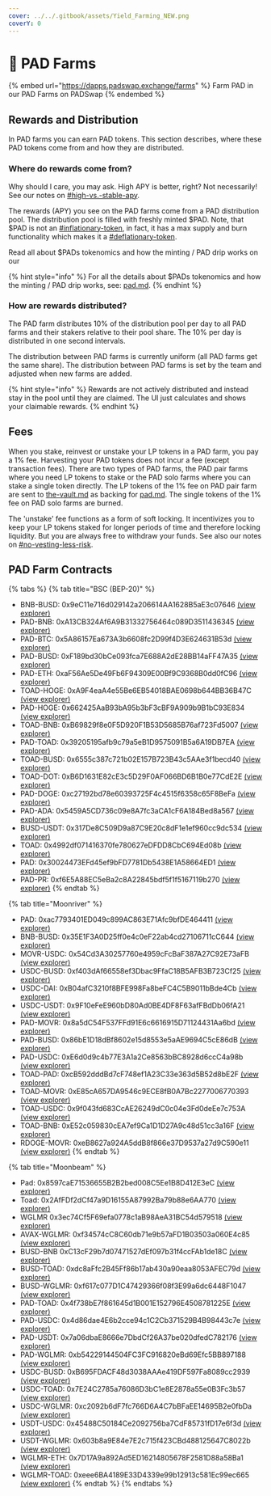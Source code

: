 ```yaml
---
cover: ../../.gitbook/assets/Yield_Farming_NEW.png
coverY: 0
---
```


# 🌱 PAD Farms

{% embed url="https://dapps.padswap.exchange/farms" %}
Farm PAD in our PAD Farms on PADSwap
{% endembed %}

## Rewards and Distribution

In PAD farms you can earn PAD tokens. This section describes, where these PAD tokens come from and how they are distributed.

### Where do rewards come from?

Why should I care, you may ask. High APY is better, right? Not necessarily! See our notes on [#high-vs.-stable-apy](./#high-vs.-stable-apy "mention").

The rewards (APY) you see on the PAD farms come from a PAD distribution pool. The distribution pool is filled with freshly minted $PAD. Note, that $PAD is not an [#inflationary-token](../../fundamentals/glossary.md#inflationary-token "mention"), in fact, it has a max supply and burn functionality which makes it a [#deflationary-token](../../fundamentals/glossary.md#deflationary-token "mention").

Read all about $PADs tokenomics and how the minting / PAD drip works on our

{% hint style="info" %}
For all the details about $PADs tokenomics and how the minting / PAD drip works, see: [pad.md](../../fundamentals/tokens/pad.md "mention").
{% endhint %}

### How are rewards distributed?

The PAD farm distributes 10% of the distribution pool per day to all PAD farms and their stakers relative to their pool share. The 10% per day is distributed in one second intervals.

The distribution between PAD farms is currently uniform (all PAD farms get the same share). The distribution between PAD farms is set by the team and adjusted when new farms are added.

{% hint style="info" %}
Rewards are not actively distributed and instead stay in the pool until they are claimed. The UI just calculates and shows your claimable rewards.
{% endhint %}

## Fees

When you stake, reinvest or unstake your LP tokens in a PAD farm, you pay a 1% fee. Harvesting your PAD tokens does not incur a fee (except transaction fees). There are two types of PAD farms, the PAD pair farms where you need LP tokens to stake or the PAD solo farms where you can stake a single token directly. The LP tokens of the 1% fee on PAD pair farm are sent to [the-vault.md](../../fundamentals/the-vault.md "mention") as backing for [pad.md](../../fundamentals/tokens/pad.md "mention"). The single tokens of the 1% fee on PAD solo farms are burned.

The 'unstake' fee functions as a form of soft locking. It incentivizes you to keep your LP tokens staked for longer periods of time and therefore locking liquidity. But you are always free to withdraw your funds. See also our notes on [#no-vesting-less-risk](./#no-vesting-less-risk "mention").

## PAD Farm Contracts

{% tabs %}
{% tab title="BSC (BEP-20)" %}
* BNB-BUSD:	0x9eC11e716d029142a206614AA1628B5aE3c07646 [(view explorer)](https://bscscan.com/address/0x9eC11e716d029142a206614AA1628B5aE3c07646)
* PAD-BNB:	0xA13CB324Af6A9B31332756464c089D3511436345 [(view explorer)](https://bscscan.com/address/0xA13CB324Af6A9B31332756464c089D3511436345)
* PAD-BTC:	0x5A86157Ea673A3b6608fc2D99f4D3E624631B53d [(view explorer)](https://bscscan.com/address/0x5A86157Ea673A3b6608fc2D99f4D3E624631B53d)
* PAD-BUSD:	0xF189bd30bCe093fca7E688A2dE28BB14aFF47A35 [(view explorer)](https://bscscan.com/address/0xF189bd30bCe093fca7E688A2dE28BB14aFF47A35)
* PAD-ETH:	0xaF56Ae5De49Fb6F94309E00Bf9C9368B0dd0fC96 [(view explorer)](https://bscscan.com/address/0xaF56Ae5De49Fb6F94309E00Bf9C9368B0dd0fC96)
* TOAD-HOGE:	0xA9F4eaA4e55Be6EB54018BAE0698b644BB36B47C [(view explorer)](https://bscscan.com/address/0xA9F4eaA4e55Be6EB54018BAE0698b644BB36B47C)
* PAD-HOGE:	0x662425AaB93bA95b3bF3cBF9A909b9B1bC93E834 [(view explorer)](https://bscscan.com/address/0x662425AaB93bA95b3bF3cBF9A909b9B1bC93E834)
* TOAD-BNB:	0xB69829f8e0F5D920F1B53D5685B76af723Fd5007 [(view explorer)](https://bscscan.com/address/0xB69829f8e0F5D920F1B53D5685B76af723Fd5007)
* PAD-TOAD:	0x39205195afb9c79a5eB1D9575091B5a6A19DB7EA [(view explorer)](https://bscscan.com/address/0x39205195afb9c79a5eB1D9575091B5a6A19DB7EA)
* TOAD-BUSD:	0x6555c387c721b02E157B723B43c5AAe3f1becd40 [(view explorer)](https://bscscan.com/address/0x6555c387c721b02E157B723B43c5AAe3f1becd40)
* TOAD-DOT:	0xB6D1631E82cE3c5D29F0AF066BD6B1B0e77CdE2E [(view explorer)](https://bscscan.com/address/0xB6D1631E82cE3c5D29F0AF066BD6B1B0e77CdE2E)
* PAD-DOGE:	0xc27192bd78e60393725F4c4515f6358c65F8BeFa [(view explorer)](https://bscscan.com/address/0xc27192bd78e60393725F4c4515f6358c65F8BeFa)
* PAD-ADA:	0x5459A5CD736c09e8A7fc3aCA1cF6A184Bed8a567 [(view explorer)](https://bscscan.com/address/0x5459A5CD736c09e8A7fc3aCA1cF6A184Bed8a567)
* BUSD-USDT:	0x317De8C509D9a87C9E20c8dF1e1ef960cc9dc534 [(view explorer)](https://bscscan.com/address/0x317De8C509D9a87C9E20c8dF1e1ef960cc9dc534)
* TOAD: 0x4992df071416370fe780627eDFDD8CbC694Ed08b [(view explorer)](https://bscscan.com/address/0x4992df071416370fe780627eDFDD8CbC694Ed08b)
* PAD: 0x30024473EFd45ef9bFD7781Db5438E1A58664ED1 [(view explorer)](https://bscscan.com/address/0x30024473EFd45ef9bFD7781Db5438E1A58664ED1)
* PAD-PR:	0xf6E5A88EC5eBa2c8A22845bdf5f1f5167119b270 [(view explorer)](https://bscscan.com/address/0xf6E5A88EC5eBa2c8A22845bdf5f1f5167119b270)
{% endtab %}

{% tab title="Moonriver" %}
* PAD: 0xac7793401ED049c899AC863E71Afc9bfDE464411 [(view explorer)](https://moonriver.moonscan.io/address/0xac7793401ED049c899AC863E71Afc9bfDE464411)
* BNB-BUSD: 0x35E1F3A0D25ff0e4c0eF22ab4cd27106711cC644 [(view explorer)](https://moonriver.moonscan.io/address/0x35E1F3A0D25ff0e4c0eF22ab4cd27106711cC644)
* MOVR-USDC: 0x54Cd3A30257760e4959cFcBaF387A27C92E73aFB [(view explorer)](https://moonriver.moonscan.io/address/0x54Cd3A30257760e4959cFcBaF387A27C92E73aFB)
* USDC-BUSD: 0xf403dAf66558ef3Dbac9FfaC18B5AFB3B723Cf25 [(view explorer)](https://moonriver.moonscan.io/address/0xf403dAf66558ef3Dbac9FfaC18B5AFB3B723Cf25)
* USDC-DAI: 0xB04afC3210f8BFE998Fa8beFC4C5B9011bBde4Cb [(view explorer)](https://moonriver.moonscan.io/address/0xB04afC3210f8BFE998Fa8beFC4C5B9011bBde4Cb)
* USDC-USDT: 0x9F10eFeE960bD80Ad0BE4DF8F63afFBdDb06fA21 [(view explorer)](https://moonriver.moonscan.io/address/0x9F10eFeE960bD80Ad0BE4DF8F63afFBdDb06fA21)
* PAD-MOVR: 0x8a5dC54F537FFd91E6c6616915D71124431Aa6bd [(view explorer)](https://moonriver.moonscan.io/address/0x8a5dC54F537FFd91E6c6616915D71124431Aa6bd)
* PAD-BUSD: 0x86bE1D18dBf8602e15d8553e5aAE9694C5cE86dB [(view explorer)](https://moonriver.moonscan.io/address/0x86bE1D18dBf8602e15d8553e5aAE9694C5cE86dB)
* PAD-USDC: 0xE6d0d9c4b77E3A1a2Ce8563bBC8928d6ccC4a98b [(view explorer)](https://moonriver.moonscan.io/address/0xE6d0d9c4b77E3A1a2Ce8563bBC8928d6ccC4a98b)
* TOAD-PAD: 0xcB592dddBd7cF748ef1A23C33e363d5B52d8bE2F [(view explorer)](https://moonriver.moonscan.io/address/0xcB592dddBd7cF748ef1A23C33e363d5B52d8bE2F)
* TOAD-MOVR: 0xE85cA657DA9546c9ECE8fB0A7Bc2277006770393 [(view explorer)](https://moonriver.moonscan.io/address/0xE85cA657DA9546c9ECE8fB0A7Bc2277006770393)
* TOAD-USDC: 0x9f043fd683CcAE26249dC0c04e3Fd0deEe7c753A [(view explorer)](https://moonriver.moonscan.io/address/0x9f043fd683CcAE26249dC0c04e3Fd0deEe7c753A)
* TOAD-BNB: 0xE52c059830cEA7ef9Ca1D1D27A9c48d51cc3a16F [(view explorer)](https://moonriver.moonscan.io/address/0xE52c059830cEA7ef9Ca1D1D27A9c48d51cc3a16F)
* RDOGE-MOVR:	0xeB8627a924A5ddB8f866e37D9537a27d9C590e11 [(view explorer)](https://moonriver.moonscan.io/address/0xeB8627a924A5ddB8f866e37D9537a27d9C590e11)
{% endtab %}

{% tab title="Moonbeam" %}
* Pad: 0x8597caE71536655B2B2bed008C5Ee1B8D412E3eC [(view explorer)](https://moonscan.io/address/0x8597caE71536655B2B2bed008C5Ee1B8D412E3eC)
* Toad: 0x2AfFDf2dCf47a9D16155A87992Ba79b88e6AA770 [(view explorer)](https://moonscan.io/address/0x2AfFDf2dCf47a9D16155A87992Ba79b88e6AA770)
* WGLMR 0x3ec74Cf5F69efa0778c1aB98AeA31BC54d579518 [(view explorer)](https://moonscan.io/address/0x3ec74Cf5F69efa0778c1aB98AeA31BC54d579518)
* AVAX-WGLMR: 0xf34574cC8C60db71e9b57aFD1B03503a060E4c85 [(view explorer)](https://moonscan.io/address/0xf34574cC8C60db71e9b57aFD1B03503a060E4c85)
* BUSD-BNB 0xC13cF29b7d07471527dEf097b31f4ccFAb1de18C [(view explorer)](https://moonscan.io/address/0xC13cF29b7d07471527dEf097b31f4ccFAb1de18C)
* BUSD-TOAD: 0xdc8aFfc2B45Ff86b17ab430a90eaa8053AFEC79d [(view explorer)](https://moonscan.io/address/0xdc8aFfc2B45Ff86b17ab430a90eaa8053AFEC79d)
* BUSD-WGLMR: 0xf617c077D1C47429366f08f3E99a6dc6448F1047 [(view explorer)](https://moonscan.io/address/0xf617c077D1C47429366f08f3E99a6dc6448F1047)
* PAD-TOAD: 0x4f738bE7f861645d1B001E152796E4508781225E [(view explorer)](https://moonscan.io/address/0x4f738bE7f861645d1B001E152796E4508781225E)
* PAD-USDC: 0x4d86dae4E6b2cce94c1C2Cb371529B4B98443c7e [(view explorer)](https://moonscan.io/address/0x4d86dae4E6b2cce94c1C2Cb371529B4B98443c7e)
* PAD-USDT: 0x7a06dbaE8666e7DbdCf26A37be020dfedC782176 [(view explorer)](https://moonscan.io/address/0x7a06dbaE8666e7DbdCf26A37be020dfedC782176)
* PAD-WGLMR: 0xb54229144504FC3FC916820eBd69Efc5BB897188 [(view explorer)](https://moonscan.io/address/0xb54229144504FC3FC916820eBd69Efc5BB897188)
* USDC-BUSD: 0xB695FDACF48d3038AAAe419DF597Fa8089cc2939 [(view explorer)](https://moonscan.io/address/0xB695FDACF48d3038AAAe419DF597Fa8089cc2939)
* USDC-TOAD: 0x7E24C2785a76086D3bC1e8E2878a55e0B3Fc3b57 [(view explorer)](https://moonscan.io/address/0x7E24C2785a76086D3bC1e8E2878a55e0B3Fc3b57)
* USDC-WGLMR: 0xc2092b6dF7fc766D6A4C7bBFaEE14695B2e0fbDa [(view explorer)](https://moonscan.io/address/0xc2092b6dF7fc766D6A4C7bBFaEE14695B2e0fbDa)
* USDT-USDC: 0x45488C50184Ce2092756ba7CdF85731fD17e6f3d [(view explorer)](https://moonscan.io/address/0x45488C50184Ce2092756ba7CdF85731fD17e6f3d)
* USDT-WGLMR: 0x603b8a9E84e7E2c715f423CBd488125647C8022b [(view explorer)](https://moonscan.io/address/0x603b8a9E84e7E2c715f423CBd488125647C8022b)
* WGLMR-ETH: 0x7D17A9a892Ad5ED16214805678F2581D88a58Ba1 [(view explorer)](https://moonscan.io/address/0x7D17A9a892Ad5ED16214805678F2581D88a58Ba1)
* WGLMR-TOAD: 0xeee6BA4189E33D4339e99b12913c581Ec99ec665 [(view explorer)](https://moonscan.io/address/0xeee6BA4189E33D4339e99b12913c581Ec99ec665)
{% endtab %}
{% endtabs %}
